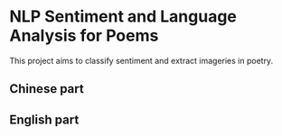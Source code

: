 # NLP Sentiment and Language Analysis for Poems
This project aims to classify sentiment and extract imageries in poetry.

## Chinese part

## English part
